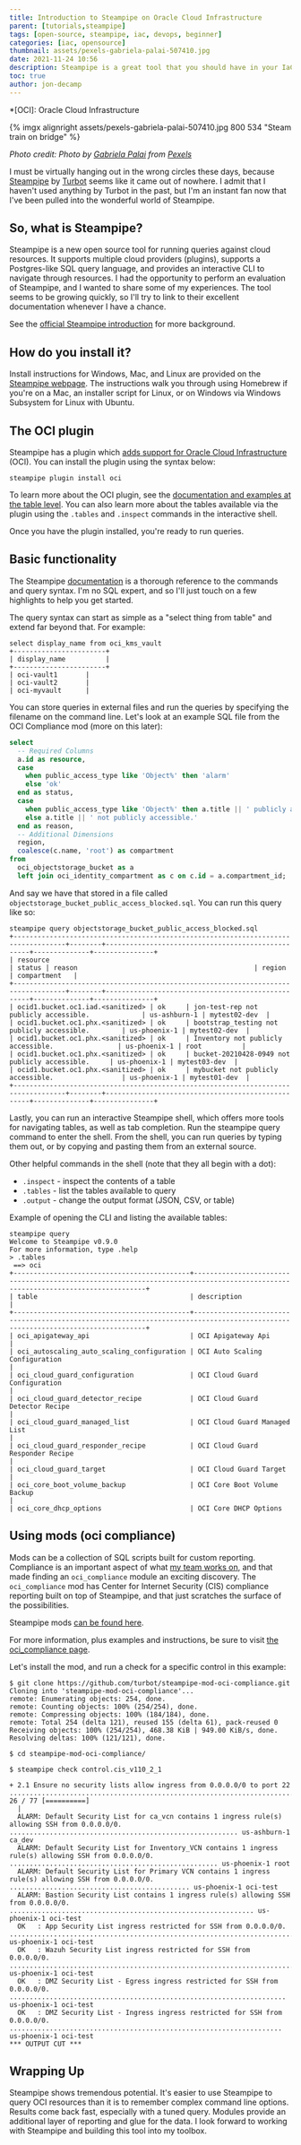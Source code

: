 ```yaml
---
title: Introduction to Steampipe on Oracle Cloud Infrastructure
parent: [tutorials,steampipe]
tags: [open-source, steampipe, iac, devops, beginner]
categories: [iac, opensource]
thumbnail: assets/pexels-gabriela-palai-507410.jpg
date: 2021-11-24 10:56
description: Steampipe is a great tool that you should have in your IaC toolbox.  Learn about how to use it with OCI here!
toc: true
author: jon-decamp
---
```

*[OCI]: Oracle Cloud Infrastructure

{% imgx alignright assets/pexels-gabriela-palai-507410.jpg 800 534 "Steam train on bridge" %}

*Photo credit: Photo by [Gabriela Palai](https://www.pexels.com/@gabriela-palai-129458?utm_content=attributionCopyText&utm_medium=referral&utm_source=pexels) from [Pexels](https://www.pexels.com/photo/train-with-smoke-507410/?utm_content=attributionCopyText&utm_medium=referral&utm_source=pexels)*

I must be virtually hanging out in the wrong circles these days, because [Steampipe](https://steampipe.io/) by [Turbot](https://turbot.com/) seems like it came out of nowhere. I admit that I haven't used anything by Turbot in the past, but I'm an instant fan now that I've been pulled into the wonderful world of Steampipe.

## So, what is Steampipe?

Steampipe is a new open source tool for running queries against cloud resources. It supports multiple cloud providers (plugins), supports a Postgres-like SQL query language, and provides an interactive CLI to navigate through resources. I had the opportunity to perform an evaluation of Steampipe, and I wanted to share some of my experiences. The tool seems to be growing quickly, so I'll try to link to their excellent documentation whenever I have a chance.

See the [official Steampipe introduction](https://steampipe.io/blog/introducing-steampipe) for more background.

## How do you install it?

Install instructions for Windows, Mac, and Linux are provided on the [Steampipe webpage](https://steampipe.io/downloads). The instructions walk you through using Homebrew if you're on a Mac, an installer script for Linux, or on Windows via Windows Subsystem for Linux with Ubuntu.

## The OCI plugin

Steampipe has a plugin which [adds support for Oracle Cloud Infrastructure](https://hub.steampipe.io/plugins/turbot/oci) (OCI). You can install the plugin using the syntax below:

```console
steampipe plugin install oci
```

To learn more about the OCI plugin, see the [documentation and examples at the table level](https://hub.steampipe.io/plugins/turbot/oci/tables). You can also learn more about the tables available via the plugin using the `.tables` and `.inspect` commands in the interactive shell.

Once you have the plugin installed, you're ready to run queries.

## Basic functionality

The Steampipe [documentation](https://steampipe.io/docs) is a thorough reference to the commands and query syntax. I'm no SQL expert, and so I'll just touch on a few highlights to help you get started.

The query syntax can start as simple as a "select thing from table" and extend far beyond that. For example:

```console
select display_name from oci_kms_vault
+-----------------------+
| display_name          |
+-----------------------+
| oci-vault1       |
| oci-vault2       |
| oci-myvault      |
```

You can store queries in external files and run the queries by specifying the filename on the command line. Let's look at an example SQL file from the OCI Compliance mod (more on this later):

```sql
select
  -- Required Columns
  a.id as resource,
  case
    when public_access_type like 'Object%' then 'alarm'
    else 'ok'
  end as status,
  case
    when public_access_type like 'Object%' then a.title || ' publicly accessible.'
    else a.title || ' not publicly accessible.'
  end as reason,
  -- Additional Dimensions
  region,
  coalesce(c.name, 'root') as compartment
from
  oci_objectstorage_bucket as a
  left join oci_identity_compartment as c on c.id = a.compartment_id;
```

And say we have that stored in a file called `objectstorage_bucket_public_access_blocked.sql`. You can run this query like so:

```console
steampipe query objectstorage_bucket_public_access_blocked.sql
+-----------------------------------------------------------------------------------+--------+---------------------------------------------------+--------------+---------------+
| resource                                                                          | status | reason                                            | region       | compartment   |
+-----------------------------------------------------------------------------------+--------+---------------------------------------------------+--------------+---------------+
| ocid1.bucket.oc1.iad.<sanitized> | ok     | jon-test-rep not publicly accessible.             | us-ashburn-1 | mytest02-dev  |
| ocid1.bucket.oc1.phx.<sanitized> | ok     | bootstrap_testing not publicly accessible.        | us-phoenix-1 | mytest02-dev  |
| ocid1.bucket.oc1.phx.<sanitized> | ok     | Inventory not publicly accessible.                | us-phoenix-1 | root          |
| ocid1.bucket.oc1.phx.<sanitized> | ok     | bucket-20210428-0949 not publicly accessible.     | us-phoenix-1 | mytest03-dev  |
| ocid1.bucket.oc1.phx.<sanitized> | ok     | mybucket not publicly accessible.                 | us-phoenix-1 | mytest01-dev  |
+-----------------------------------------------------------------------------------+--------+---------------------------------------------------+--------------+---------------+
```

Lastly, you can run an interactive Steampipe shell, which offers more tools for navigating tables, as well as tab completion. Run the steampipe query command to enter the shell. From the shell, you can run queries by typing them out, or by copying and pasting them from an external source.

Other helpful commands in the shell (note that they all begin with a dot):

 * `.inspect` - inspect the contents of a table
 * `.tables` - list the tables available to query
 * `.output` - change the output format (JSON, CSV, or table)

Example of opening the CLI and listing the available tables:

```console
steampipe query
Welcome to Steampipe v0.9.0
For more information, type .help
> .tables
 ==> oci
+--------------------------------------------+--------------------------------------------------------------------------------------------------------------------------------+
| table                                      | description                                                                                                                    |
+--------------------------------------------+--------------------------------------------------------------------------------------------------------------------------------+
| oci_apigateway_api                         | OCI Apigateway Api                                                                                                             |
| oci_autoscaling_auto_scaling_configuration | OCI Auto Scaling Configuration                                                                                                 |
| oci_cloud_guard_configuration              | OCI Cloud Guard Configuration                                                                                                  |
| oci_cloud_guard_detector_recipe            | OCI Cloud Guard Detector Recipe                                                                                                |
| oci_cloud_guard_managed_list               | OCI Cloud Guard Managed List                                                                                                   |
| oci_cloud_guard_responder_recipe           | OCI Cloud Guard Responder Recipe                                                                                               |
| oci_cloud_guard_target                     | OCI Cloud Guard Target                                                                                                         |
| oci_core_boot_volume_backup                | OCI Core Boot Volume Backup                                                                                                    |
| oci_core_dhcp_options                      | OCI Core DHCP Options
```

## Using mods (oci compliance)

Mods can be a collection of SQL scripts built for custom reporting. Compliance is an important aspect of what [my team works on](https://docs.oracle.com/en/solutions/pci-compliant-webapp-terraform), and that made finding an `oci_compliance` module an exciting discovery. The `oci_compliance` mod has Center for Internet Security (CIS) compliance reporting built on top of Steampipe, and that just scratches the surface of the possibilities.

Steampipe mods [can be found here](https://hub.steampipe.io/mods).

For more information, plus examples and instructions, be sure to visit [the oci_compliance page](https://hub.steampipe.io/mods/turbot/oci_compliance). 

Let's install the mod, and run a check for a specific control in this example:

```console
$ git clone https://github.com/turbot/steampipe-mod-oci-compliance.git
Cloning into 'steampipe-mod-oci-compliance'...
remote: Enumerating objects: 254, done.
remote: Counting objects: 100% (254/254), done.
remote: Compressing objects: 100% (184/184), done.
remote: Total 254 (delta 121), reused 155 (delta 61), pack-reused 0
Receiving objects: 100% (254/254), 468.38 KiB | 949.00 KiB/s, done.
Resolving deltas: 100% (121/121), done.
 
$ cd steampipe-mod-oci-compliance/
 
$ steampipe check control.cis_v110_2_1
 
+ 2.1 Ensure no security lists allow ingress from 0.0.0.0/0 to port 22 ................................................................................... 26 / 77 [==========]
  |
  ALARM: Default Security List for ca_vcn contains 1 ingress rule(s) allowing SSH from 0.0.0.0/0. ......................................................... us-ashburn-1 ca_dev
  ALARM: Default Security List for Inventory_VCN contains 1 ingress rule(s) allowing SSH from 0.0.0.0/0. .................................................... us-phoenix-1 root
  ALARM: Default Security List for Primary VCN contains 1 ingress rule(s) allowing SSH from 0.0.0.0/0. ............................................. us-phoenix-1 oci-test
  ALARM: Bastion Security List contains 1 ingress rule(s) allowing SSH from 0.0.0.0/0. ............................................................. us-phoenix-1 oci-test
  OK   : App Security List ingress restricted for SSH from 0.0.0.0/0. .............................................................................. us-phoenix-1 oci-test
  OK   : Wazuh Security List ingress restricted for SSH from 0.0.0.0/0. ............................................................................ us-phoenix-1 oci-test
  OK   : DMZ Security List - Egress ingress restricted for SSH from 0.0.0.0/0. ..................................................................... us-phoenix-1 oci-test
  OK   : DMZ Security List - Ingress ingress restricted for SSH from 0.0.0.0/0. .................................................................... us-phoenix-1 oci-test
*** OUTPUT CUT ***
```

## Wrapping Up

Steampipe shows tremendous potential. It's easier to use Steampipe to query OCI resources than it is to remember complex command line options. Results come back fast, especially with a tuned query. Modules provide an additional layer of reporting and glue for the data. I look forward to working with Steampipe and building this tool into my toolbox.
